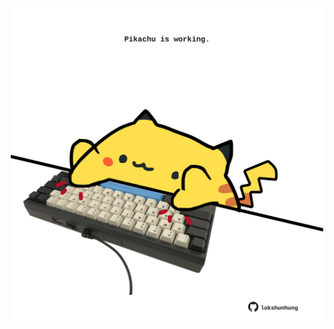 <!-- built at 22/07/2025, 04:12:57 UTC -->
<p align="center">
  <img width="500" height="500" src="./ReadmeImage.svg">
</p>
